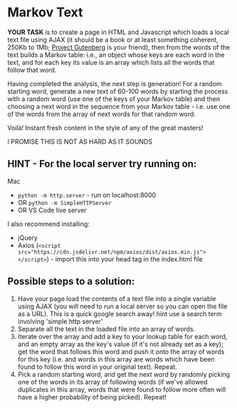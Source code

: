 # Markov Text
**YOUR TASK** is to create a page in HTML and Javascript which loads a local text file using AJAX (it should be a book or at least something coherent, 250Kb to 1Mb; [Project Gutenberg](https://www.gutenberg.org/browse/scores/top) is your friend), then from the words of the text builds a Markov table: i.e., an object whose keys are each word in the text, and for each key its value is an array which lists all the words that follow that word. 


Having completed the analysis, the next step is generation! For a random starting word, generate a new text of 60-100 words by starting the process with a random word  (use one of the keys of your Markov table) and then choosing a next word in the sequence from your Markov table - i.e. use one of the words from the array of next words for that random word.

Voilà! Instant fresh content in the style of any of the great masters!

I PROMISE THIS IS NOT AS HARD AS IT SOUNDS 

## HINT - For the local server try running on:
Mac
* `python -m http.server` - run on localhost:8000
* OR `python -m SimpleHTTPServer`
* OR VS Code live server

I also recommend installing:
* jQuery
* Axios (`<script src="https://cdn.jsdelivr.net/npm/axios/dist/axios.min.js"></script>`) - import this into your head tag in the index.html file

## Possible steps to a solution:
1. Have your page load the contents of a text file into a single variable using AJAX (you will need to run a local server so you can open the file as a URL). This is a quick google search away! hint use a search term involving 'simple http server'
2. Separate all the text in the loaded file into an array of words.
3. Iterate over the array and add a key to your lookup table for each word, and an empty array as the key's value (if it's not already set as a key); get the word that follows this word and push it onto the array of words for this key (i.e. and words in this array are words which have been found to follow this word in your original text). Repeat.
4. Pick a random starting word, and get the next word by randomly picking one of the words in its array of following words (if we've allowed duplicates in this array, words that were found to follow more often will have a higher probability of being picked). Repeat!

